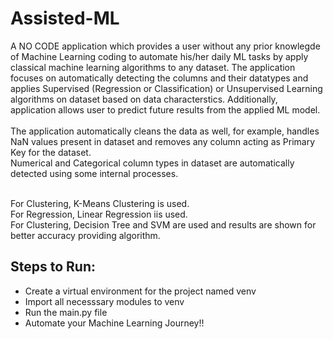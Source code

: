 # Assisted-ML
A NO CODE application which provides a user without any prior knowlegde of Machine Learning coding to automate his/her daily ML tasks by apply classical machine learning algorithms to any dataset. The application focuses on automatically detecting the columns and their datatypes and applies Supervised (Regression or Classification) or Unsupervised Learning algorithms on dataset based on data characterstics. Additionally, application allows user to predict future results from the applied ML model.<br><br>
The application automatically cleans the data as well, for example, handles NaN values present in dataset and removes any column acting as Primary Key for the dataset.<br>
Numerical and Categorical column types in dataset are automatically detected using some internal processes.<br><br>

For Clustering, K-Means Clustering is used.<br>
For Regression, Linear Regression iis used.<br>
For Clustering, Decision Tree and SVM are used and results are shown for better accuracy providing algorithm.

## Steps to Run:
- Create a virtual environment for the project named venv
- Import all necesssary modules to venv
- Run the main.py file
- Automate your Machine Learning Journey!!

